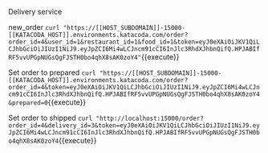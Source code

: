 Delivery service

new_order
`curl "https://[[HOST_SUBDOMAIN]]-15000-[[KATACODA_HOST]].environments.katacoda.com/order?order_id=4&user_id=1&restaurant_id=1&food_id=1&token=eyJ0eXAiOiJKV1QiLCJhbGciOiJIUzI1NiJ9.eyJpZCI6Mi4wLCJncm91cCI6InJlc3RhdXJhbnQifQ.HPJABIfRF5vvUPGpNUGsQgFJSTH0bo4qhX8sAK0zoY4"`{{execute}}

Set order to prepared
`curl "https://[[HOST_SUBDOMAIN]]-15000-[[KATACODA_HOST]].environments.katacoda.com/order?order_id=4&token=eyJ0eXAiOiJKV1QiLCJhbGciOiJIUzI1NiJ9.eyJpZCI6Mi4wLCJncm91cCI6InJlc3RhdXJhbnQifQ.HPJABIfRF5vvUPGpNUGsQgFJSTH0bo4qhX8sAK0zoY4&prepared=0`{{execute}}

Set order to shipped
`curl "http://localhost:15000/order?order_id=4&delivery_id=3&token=eyJ0eXAiOiJKV1QiLCJhbGciOiJIUzI1NiJ9.eyJpZCI6Mi4wLCJncm91cCI6InJlc3RhdXJhbnQifQ.HPJABIfRF5vvUPGpNUGsQgFJSTH0bo4qhX8sAK0zoY4`{{execute}}